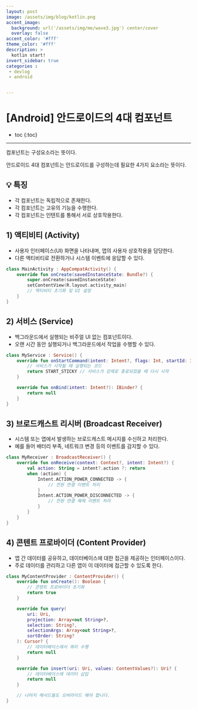 ```yaml
---
layout: post
image: /assets/img/blog/kotlin.png
accent_image: 
  background: url('/assets/img/me/wave3.jpg') center/cover
  overlay: false
accent_color: '#fff'
theme_color: '#fff'
description: >
  kotlin start!
invert_sidebar: true
categories :
 - devlog	
 - android


---
```


# [Android] 안드로이드의 4대 컴포넌트

* toc
{:toc}
---

컴포넌트는 구성요소라는 뜻이다.

안드로이드 4대 컴포넌트는 안드로이드를 구성하는데 필요한 4가지 요소라는 뜻이다.

## **💡 특징** 

* 각 컴포넌트는 독립적으로 존재한다.
* 각 컴포넌트는 고유의 기능을 수행한다.
* 각 컴포넌트는 인텐트를 통해서 서로 상호작용한다.



## **1) 액티비티 (Activity)**

- 사용자 인터페이스(UI) 화면을 나타내며, 앱의 사용자 상호작용을 담당한다.
- 다른 액티비티로 전환하거나 시스템 이벤트에 응답할 수 있다.

```kotlin
class MainActivity : AppCompatActivity() {
    override fun onCreate(savedInstanceState: Bundle?) {
        super.onCreate(savedInstanceState)
        setContentView(R.layout.activity_main)
        // 액티비티 초기화 및 UI 설정
    }
}
```





## **2) 서비스 (Service)**

- 백그라운드에서 실행되는 비주얼 UI 없는 컴포넌트이다.
- 오랜 시간 동안 실행되거나 백그라운드에서 작업을 수행할 수 있다.

```kotlin
class MyService : Service() {
    override fun onStartCommand(intent: Intent?, flags: Int, startId: Int): Int {
        // 서비스가 시작될 때 실행되는 코드
        return START_STICKY // 서비스가 강제로 종료되었을 때 다시 시작
    }

    override fun onBind(intent: Intent?): IBinder? {
        return null
    }
}

```



## **3) 브로드캐스트 리시버 (Broadcast Receiver)**

- 시스템 또는 앱에서 발생하는 브로드캐스트 메시지를 수신하고 처리한다.
- 예를 들어 배터리 부족, 네트워크 변경 등의 이벤트를 감지할 수 있다.

```kotlin
class MyReceiver : BroadcastReceiver() {
    override fun onReceive(context: Context?, intent: Intent?) {
        val action: String = intent?.action ?: return
        when (action) {
            Intent.ACTION_POWER_CONNECTED -> {
                // 전원 연결 이벤트 처리
            }
            Intent.ACTION_POWER_DISCONNECTED -> {
                // 전원 연결 해제 이벤트 처리
            }
        }
    }
}
```



## **4) 콘텐트 프로바이더 (Content Provider)**

- 앱 간 데이터를 공유하고, 데이터베이스에 대한 접근을 제공하는 인터페이스이다.
- 주로 데이터를 관리하고 다른 앱이 이 데이터에 접근할 수 있도록 한다.

```kotlin
class MyContentProvider : ContentProvider() {
    override fun onCreate(): Boolean {
        // 콘텐트 프로바이더 초기화
        return true
    }

    override fun query(
        uri: Uri,
        projection: Array<out String>?,
        selection: String?,
        selectionArgs: Array<out String>?,
        sortOrder: String?
    ): Cursor? {
        // 데이터베이스에서 쿼리 수행
        return null
    }

    override fun insert(uri: Uri, values: ContentValues?): Uri? {
        // 데이터베이스에 데이터 삽입
        return null
    }

    // 나머지 메서드들도 오버라이드 해야 합니다.
}
```

